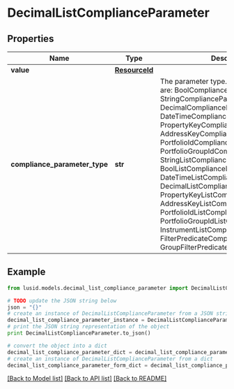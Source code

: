 # DecimalListComplianceParameter


## Properties
Name | Type | Description | Notes
------------ | ------------- | ------------- | -------------
**value** | [**ResourceId**](ResourceId.md) |  | 
**compliance_parameter_type** | **str** | The parameter type. The available values are: BoolComplianceParameter, StringComplianceParameter, DecimalComplianceParameter, DateTimeComplianceParameter, PropertyKeyComplianceParameter, AddressKeyComplianceParameter, PortfolioIdComplianceParameter, PortfolioGroupIdComplianceParameter, StringListComplianceParameter, BoolListComplianceParameter, DateTimeListComplianceParameter, DecimalListComplianceParameter, PropertyKeyListComplianceParameter, AddressKeyListComplianceParameter, PortfolioIdListComplianceParameter, PortfolioGroupIdListComplianceParameter, InstrumentListComplianceParameter, FilterPredicateComplianceParameter, GroupFilterPredicateComplianceParameter | 

## Example

```python
from lusid.models.decimal_list_compliance_parameter import DecimalListComplianceParameter

# TODO update the JSON string below
json = "{}"
# create an instance of DecimalListComplianceParameter from a JSON string
decimal_list_compliance_parameter_instance = DecimalListComplianceParameter.from_json(json)
# print the JSON string representation of the object
print DecimalListComplianceParameter.to_json()

# convert the object into a dict
decimal_list_compliance_parameter_dict = decimal_list_compliance_parameter_instance.to_dict()
# create an instance of DecimalListComplianceParameter from a dict
decimal_list_compliance_parameter_form_dict = decimal_list_compliance_parameter.from_dict(decimal_list_compliance_parameter_dict)
```
[[Back to Model list]](../README.md#documentation-for-models) [[Back to API list]](../README.md#documentation-for-api-endpoints) [[Back to README]](../README.md)


